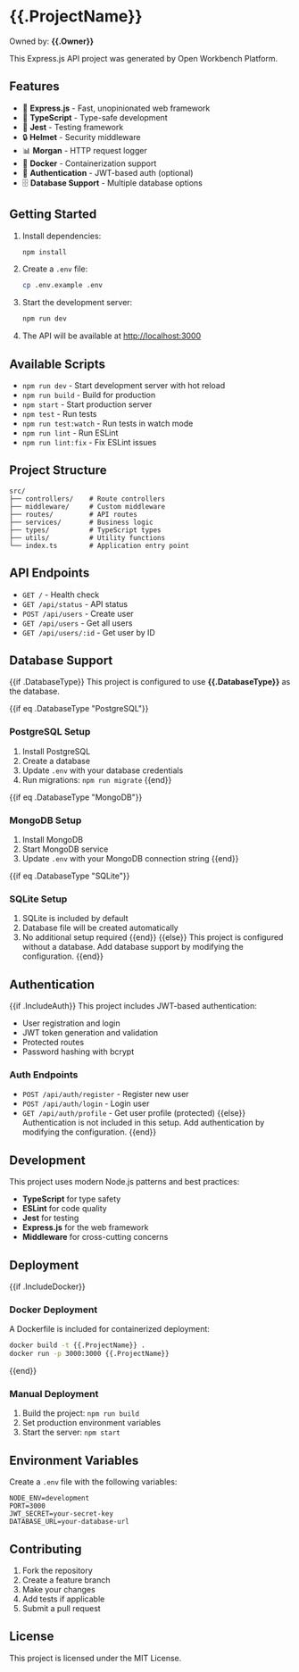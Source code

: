 # {{.ProjectName}}

Owned by: **{{.Owner}}**

This Express.js API project was generated by Open Workbench Platform.

## Features

- 🚀 **Express.js** - Fast, unopinionated web framework
- 🔷 **TypeScript** - Type-safe development
- 🧪 **Jest** - Testing framework
- 🔒 **Helmet** - Security middleware
- 📊 **Morgan** - HTTP request logger
- 🐳 **Docker** - Containerization support
- 🔐 **Authentication** - JWT-based auth (optional)
- 🗄️ **Database Support** - Multiple database options

## Getting Started

1. Install dependencies:

   ```bash
   npm install
   ```

2. Create a `.env` file:

   ```bash
   cp .env.example .env
   ```

3. Start the development server:

   ```bash
   npm run dev
   ```

4. The API will be available at [http://localhost:3000](http://localhost:3000)

## Available Scripts

- `npm run dev` - Start development server with hot reload
- `npm run build` - Build for production
- `npm start` - Start production server
- `npm test` - Run tests
- `npm run test:watch` - Run tests in watch mode
- `npm run lint` - Run ESLint
- `npm run lint:fix` - Fix ESLint issues

## Project Structure

```
src/
├── controllers/    # Route controllers
├── middleware/     # Custom middleware
├── routes/         # API routes
├── services/       # Business logic
├── types/          # TypeScript types
├── utils/          # Utility functions
└── index.ts        # Application entry point
```

## API Endpoints

- `GET /` - Health check
- `GET /api/status` - API status
- `POST /api/users` - Create user
- `GET /api/users` - Get all users
- `GET /api/users/:id` - Get user by ID

## Database Support

{{if .DatabaseType}}
This project is configured to use **{{.DatabaseType}}** as the database.

{{if eq .DatabaseType "PostgreSQL"}}

### PostgreSQL Setup

1. Install PostgreSQL
2. Create a database
3. Update `.env` with your database credentials
4. Run migrations: `npm run migrate`
   {{end}}

{{if eq .DatabaseType "MongoDB"}}

### MongoDB Setup

1. Install MongoDB
2. Start MongoDB service
3. Update `.env` with your MongoDB connection string
   {{end}}

{{if eq .DatabaseType "SQLite"}}

### SQLite Setup

1. SQLite is included by default
2. Database file will be created automatically
3. No additional setup required
   {{end}}
   {{else}}
   This project is configured without a database. Add database support by modifying the configuration.
   {{end}}

## Authentication

{{if .IncludeAuth}}
This project includes JWT-based authentication:

- User registration and login
- JWT token generation and validation
- Protected routes
- Password hashing with bcrypt

### Auth Endpoints

- `POST /api/auth/register` - Register new user
- `POST /api/auth/login` - Login user
- `GET /api/auth/profile` - Get user profile (protected)
  {{else}}
  Authentication is not included in this setup. Add authentication by modifying the configuration.
  {{end}}

## Development

This project uses modern Node.js patterns and best practices:

- **TypeScript** for type safety
- **ESLint** for code quality
- **Jest** for testing
- **Express.js** for the web framework
- **Middleware** for cross-cutting concerns

## Deployment

{{if .IncludeDocker}}

### Docker Deployment

A Dockerfile is included for containerized deployment:

```bash
docker build -t {{.ProjectName}} .
docker run -p 3000:3000 {{.ProjectName}}
```

{{end}}

### Manual Deployment

1. Build the project: `npm run build`
2. Set production environment variables
3. Start the server: `npm start`

## Environment Variables

Create a `.env` file with the following variables:

```env
NODE_ENV=development
PORT=3000
JWT_SECRET=your-secret-key
DATABASE_URL=your-database-url
```

## Contributing

1. Fork the repository
2. Create a feature branch
3. Make your changes
4. Add tests if applicable
5. Submit a pull request

## License

This project is licensed under the MIT License.
